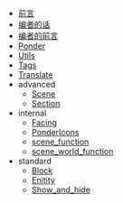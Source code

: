 * [前言](前言.md)
* [编者的话](编者的话.md)
* [编者的前言](编者的前言.md)
* [Ponder](Ponder.md)
* [Utils](Utils.md)
* [Tags](Tags.md)
* [Translate](Translate.md)
* advanced
  * [Scene](Scene.md)
  * [Section](Section.md)
* internal
  * [Facing](Facing.md)
  * [PonderIcons](PonderIcons.md)
  * [scene_function](scene_function.md)
  * [scene_world_function](scene_world_function.md)
* standard
  * [Block](Block.md)
  * [Enitity](Enitity.md)
  * [Show_and_hide](Show_and_hide.md)
